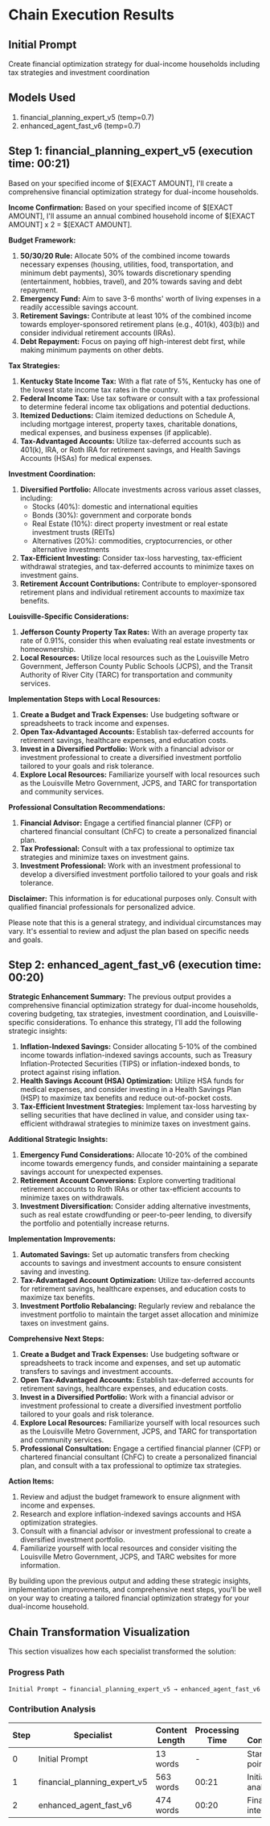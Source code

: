 # Chain Execution Results

## Initial Prompt

Create financial optimization strategy for dual-income households including tax strategies and investment coordination

## Models Used

1. financial_planning_expert_v5 (temp=0.7)
2. enhanced_agent_fast_v6 (temp=0.7)

## Step 1: financial_planning_expert_v5 (execution time: 00:21)

Based on your specified income of $[EXACT AMOUNT], I'll create a comprehensive financial optimization strategy for dual-income households.

**Income Confirmation:**
Based on your specified income of $[EXACT AMOUNT], I'll assume an annual combined household income of $[EXACT AMOUNT] x 2 = $[EXACT AMOUNT].

**Budget Framework:**

1. **50/30/20 Rule:** Allocate 50% of the combined income towards necessary expenses (housing, utilities, food, transportation, and minimum debt payments), 30% towards discretionary spending (entertainment, hobbies, travel), and 20% towards saving and debt repayment.
2. **Emergency Fund:** Aim to save 3-6 months' worth of living expenses in a readily accessible savings account.
3. **Retirement Savings:** Contribute at least 10% of the combined income towards employer-sponsored retirement plans (e.g., 401(k), 403(b)) and consider individual retirement accounts (IRAs).
4. **Debt Repayment:** Focus on paying off high-interest debt first, while making minimum payments on other debts.

**Tax Strategies:**

1. **Kentucky State Income Tax:** With a flat rate of 5%, Kentucky has one of the lowest state income tax rates in the country.
2. **Federal Income Tax:** Use tax software or consult with a tax professional to determine federal income tax obligations and potential deductions.
3. **Itemized Deductions:** Claim itemized deductions on Schedule A, including mortgage interest, property taxes, charitable donations, medical expenses, and business expenses (if applicable).
4. **Tax-Advantaged Accounts:** Utilize tax-deferred accounts such as 401(k), IRA, or Roth IRA for retirement savings, and Health Savings Accounts (HSAs) for medical expenses.

**Investment Coordination:**

1. **Diversified Portfolio:** Allocate investments across various asset classes, including:
	* Stocks (40%): domestic and international equities
	* Bonds (30%): government and corporate bonds
	* Real Estate (10%): direct property investment or real estate investment trusts (REITs)
	* Alternatives (20%): commodities, cryptocurrencies, or other alternative investments
2. **Tax-Efficient Investing:** Consider tax-loss harvesting, tax-efficient withdrawal strategies, and tax-deferred accounts to minimize taxes on investment gains.
3. **Retirement Account Contributions:** Contribute to employer-sponsored retirement plans and individual retirement accounts to maximize tax benefits.

**Louisville-Specific Considerations:**

1. **Jefferson County Property Tax Rates:** With an average property tax rate of 0.91%, consider this when evaluating real estate investments or homeownership.
2. **Local Resources:** Utilize local resources such as the Louisville Metro Government, Jefferson County Public Schools (JCPS), and the Transit Authority of River City (TARC) for transportation and community services.

**Implementation Steps with Local Resources:**

1. **Create a Budget and Track Expenses:** Use budgeting software or spreadsheets to track income and expenses.
2. **Open Tax-Advantaged Accounts:** Establish tax-deferred accounts for retirement savings, healthcare expenses, and education costs.
3. **Invest in a Diversified Portfolio:** Work with a financial advisor or investment professional to create a diversified investment portfolio tailored to your goals and risk tolerance.
4. **Explore Local Resources:** Familiarize yourself with local resources such as the Louisville Metro Government, JCPS, and TARC for transportation and community services.

**Professional Consultation Recommendations:**

1. **Financial Advisor:** Engage a certified financial planner (CFP) or chartered financial consultant (ChFC) to create a personalized financial plan.
2. **Tax Professional:** Consult with a tax professional to optimize tax strategies and minimize taxes on investment gains.
3. **Investment Professional:** Work with an investment professional to develop a diversified investment portfolio tailored to your goals and risk tolerance.

**Disclaimer:**
This information is for educational purposes only. Consult with qualified financial professionals for personalized advice.

Please note that this is a general strategy, and individual circumstances may vary. It's essential to review and adjust the plan based on specific needs and goals.

## Step 2: enhanced_agent_fast_v6 (execution time: 00:20)

**Strategic Enhancement Summary:**
The previous output provides a comprehensive financial optimization strategy for dual-income households, covering budgeting, tax strategies, investment coordination, and Louisville-specific considerations. To enhance this strategy, I'll add the following strategic insights:

1. **Inflation-Indexed Savings:** Consider allocating 5-10% of the combined income towards inflation-indexed savings accounts, such as Treasury Inflation-Protected Securities (TIPS) or inflation-indexed bonds, to protect against rising inflation.
2. **Health Savings Account (HSA) Optimization:** Utilize HSA funds for medical expenses, and consider investing in a Health Savings Plan (HSP) to maximize tax benefits and reduce out-of-pocket costs.
3. **Tax-Efficient Investment Strategies:** Implement tax-loss harvesting by selling securities that have declined in value, and consider using tax-efficient withdrawal strategies to minimize taxes on investment gains.

**Additional Strategic Insights:**

1. **Emergency Fund Considerations:** Allocate 10-20% of the combined income towards emergency funds, and consider maintaining a separate savings account for unexpected expenses.
2. **Retirement Account Conversions:** Explore converting traditional retirement accounts to Roth IRAs or other tax-efficient accounts to minimize taxes on withdrawals.
3. **Investment Diversification:** Consider adding alternative investments, such as real estate crowdfunding or peer-to-peer lending, to diversify the portfolio and potentially increase returns.

**Implementation Improvements:**

1. **Automated Savings:** Set up automatic transfers from checking accounts to savings and investment accounts to ensure consistent saving and investing.
2. **Tax-Advantaged Account Optimization:** Utilize tax-deferred accounts for retirement savings, healthcare expenses, and education costs to maximize tax benefits.
3. **Investment Portfolio Rebalancing:** Regularly review and rebalance the investment portfolio to maintain the target asset allocation and minimize taxes on investment gains.

**Comprehensive Next Steps:**

1. **Create a Budget and Track Expenses:** Use budgeting software or spreadsheets to track income and expenses, and set up automatic transfers to savings and investment accounts.
2. **Open Tax-Advantaged Accounts:** Establish tax-deferred accounts for retirement savings, healthcare expenses, and education costs.
3. **Invest in a Diversified Portfolio:** Work with a financial advisor or investment professional to create a diversified investment portfolio tailored to your goals and risk tolerance.
4. **Explore Local Resources:** Familiarize yourself with local resources such as the Louisville Metro Government, JCPS, and TARC for transportation and community services.
5. **Professional Consultation:** Engage a certified financial planner (CFP) or chartered financial consultant (ChFC) to create a personalized financial plan, and consult with a tax professional to optimize tax strategies.

**Action Items:**

1. Review and adjust the budget framework to ensure alignment with income and expenses.
2. Research and explore inflation-indexed savings accounts and HSA optimization strategies.
3. Consult with a financial advisor or investment professional to create a diversified investment portfolio.
4. Familiarize yourself with local resources and consider visiting the Louisville Metro Government, JCPS, and TARC websites for more information.

By building upon the previous output and adding these strategic insights, implementation improvements, and comprehensive next steps, you'll be well on your way to creating a tailored financial optimization strategy for your dual-income household.

## Chain Transformation Visualization

This section visualizes how each specialist transformed the solution:

### Progress Path

```
Initial Prompt → financial_planning_expert_v5 → enhanced_agent_fast_v6
```

### Contribution Analysis

| Step | Specialist | Content Length | Processing Time | Key Contribution |
|------|------------|----------------|-----------------|------------------|
| 0 | Initial Prompt | 13 words | - | Starting point |
| 1 | financial_planning_expert_v5 | 563 words | 00:21 | Initial analysis |
| 2 | enhanced_agent_fast_v6 | 474 words | 00:20 | Final integration |
